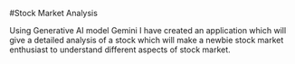 #Stock Market Analysis

Using Generative AI model Gemini I have created an application which will give a detailed analysis of a stock which will make a newbie stock market enthusiast to understand different aspects of stock market.
